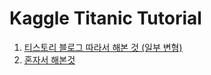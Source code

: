 # Kaggle Titanic Tutorial

1. [티스토리 블로그 따라서 해본 것 (일부 변형)]('./tistory_blog.ipynb')
2. [혼자서 해본것]('./myself.ipynb')
